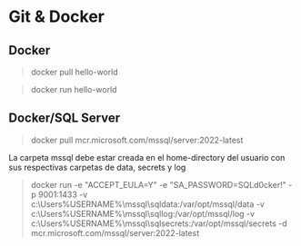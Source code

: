# Git & Docker

## Docker

> docker pull hello-world

> docker run hello-world

## Docker/SQL Server

> docker pull mcr.microsoft.com/mssql/server:2022-latest

La carpeta mssql debe estar creada en el home-directory del usuario con sus respectivas carpetas de data, secrets y log
> docker run -e "ACCEPT_EULA=Y" -e "SA_PASSWORD=SQLd0cker!" -p 9001:1433 -v c:\Users\%USERNAME%\mssql\sqldata:/var/opt/mssql/data -v c:\Users\%USERNAME%\mssql\sqllog:/var/opt/mssql/log -v c:\Users\%USERNAME%\mssql\sqlsecrets:/var/opt/mssql/secrets -d mcr.microsoft.com/mssql/server:2022-latest
